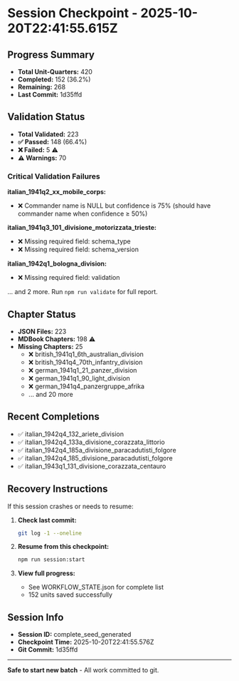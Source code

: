 # Session Checkpoint - 2025-10-20T22:41:55.615Z

## Progress Summary

- **Total Unit-Quarters:** 420
- **Completed:** 152 (36.2%)
- **Remaining:** 268
- **Last Commit:** 1d35ffd

## Validation Status

- **Total Validated:** 223
- **✅ Passed:** 148 (66.4%)
- **❌ Failed:** 5 ⚠️
- **⚠️ Warnings:** 70

### Critical Validation Failures

**italian_1941q2_xx_mobile_corps:**
  - ❌ Commander name is NULL but confidence is 75% (should have commander name when confidence ≥ 50%)

**italian_1941q3_101_divisione_motorizzata_trieste:**
  - ❌ Missing required field: schema_type
  - ❌ Missing required field: schema_version

**italian_1942q1_bologna_division:**
  - ❌ Missing required field: validation

... and 2 more. Run `npm run validate` for full report.

## Chapter Status

- **JSON Files:** 223
- **MDBook Chapters:** 198 ⚠️
- **Missing Chapters:** 25
  - ❌ british_1941q1_6th_australian_division
  - ❌ british_1941q4_70th_infantry_division
  - ❌ german_1941q1_21_panzer_division
  - ❌ german_1941q1_90_light_division
  - ❌ german_1941q4_panzergruppe_afrika
  - ... and 20 more

## Recent Completions

- ✅ italian_1942q4_132_ariete_division
- ✅ italian_1942q4_133a_divisione_corazzata_littorio
- ✅ italian_1942q4_185a_divisione_paracadutisti_folgore
- ✅ italian_1942q4_185_divisione_paracadutisti_folgore
- ✅ italian_1943q1_131_divisione_corazzata_centauro

## Recovery Instructions

If this session crashes or needs to resume:

1. **Check last commit:**
   ```bash
   git log -1 --oneline
   ```

2. **Resume from this checkpoint:**
   ```bash
   npm run session:start
   ```

3. **View full progress:**
   - See WORKFLOW_STATE.json for complete list
   - 152 units saved successfully

## Session Info

- **Session ID:** complete_seed_generated
- **Checkpoint Time:** 2025-10-20T22:41:55.576Z
- **Git Commit:** 1d35ffd

---

**Safe to start new batch** - All work committed to git.
